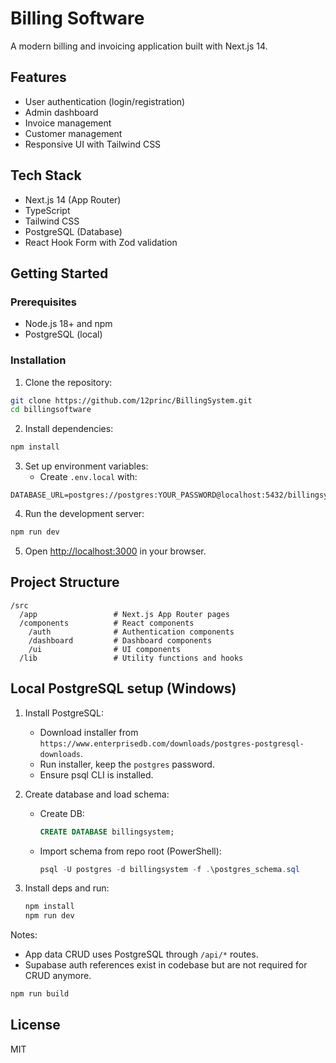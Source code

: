 # Billing Software

A modern billing and invoicing application built with Next.js 14.

## Features

- User authentication (login/registration)
- Admin dashboard
- Invoice management
- Customer management
- Responsive UI with Tailwind CSS

## Tech Stack

- Next.js 14 (App Router)
- TypeScript
- Tailwind CSS
- PostgreSQL (Database)
- React Hook Form with Zod validation

## Getting Started

### Prerequisites

- Node.js 18+ and npm
- PostgreSQL (local)

### Installation

1. Clone the repository:
```bash
git clone https://github.com/12princ/BillingSystem.git
cd billingsoftware
```

2. Install dependencies:
```bash
npm install
```

3. Set up environment variables:
   - Create `.env.local` with:
```
DATABASE_URL=postgres://postgres:YOUR_PASSWORD@localhost:5432/billingsystem
```

4. Run the development server:
```bash
npm run dev
```

5. Open [http://localhost:3000](http://localhost:3000) in your browser.

## Project Structure

```
/src
  /app                 # Next.js App Router pages
  /components          # React components
    /auth              # Authentication components
    /dashboard         # Dashboard components
    /ui                # UI components
  /lib                 # Utility functions and hooks
```

## Local PostgreSQL setup (Windows)

1. Install PostgreSQL:
   - Download installer from `https://www.enterprisedb.com/downloads/postgres-postgresql-downloads`.
   - Run installer, keep the `postgres` password.
   - Ensure psql CLI is installed.

2. Create database and load schema:
   - Create DB:
     ```sql
     CREATE DATABASE billingsystem;
     ```
   - Import schema from repo root (PowerShell):
     ```powershell
     psql -U postgres -d billingsystem -f .\postgres_schema.sql
     ```

3. Install deps and run:
   ```powershell
   npm install
   npm run dev
   ```

Notes:
- App data CRUD uses PostgreSQL through `/api/*` routes.
- Supabase auth references exist in codebase but are not required for CRUD anymore.

```bash
npm run build
```

## License

MIT